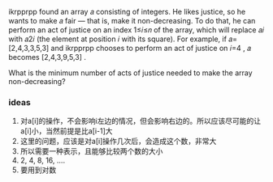 ikrpprpp found an array 𝑎
 consisting of integers. He likes justice, so he wants to make 𝑎
 fair — that is, make it non-decreasing. To do that, he can perform an act of justice on an index 1≤𝑖≤𝑛
 of the array, which will replace 𝑎𝑖
 with 𝑎2𝑖
 (the element at position 𝑖
 with its square). For example, if 𝑎=[2,4,3,3,5,3]
 and ikrpprpp chooses to perform an act of justice on 𝑖=4
, 𝑎
 becomes [2,4,3,9,5,3]
.

What is the minimum number of acts of justice needed to make the array non-decreasing?

### ideas
1. 对a[i]的操作，不会影响i左边的情况，但会影响右边的。所以应该尽可能的让a[i]小，当然前提是比a[i-1]大
2. 这里的问题，应该是对a[i]操作几次后，会造成这个数，非常大
3. 所以需要一种表示，且能够比较两个数的大小
4. 2, 4, 8, 16, ....
5. 要用到对数